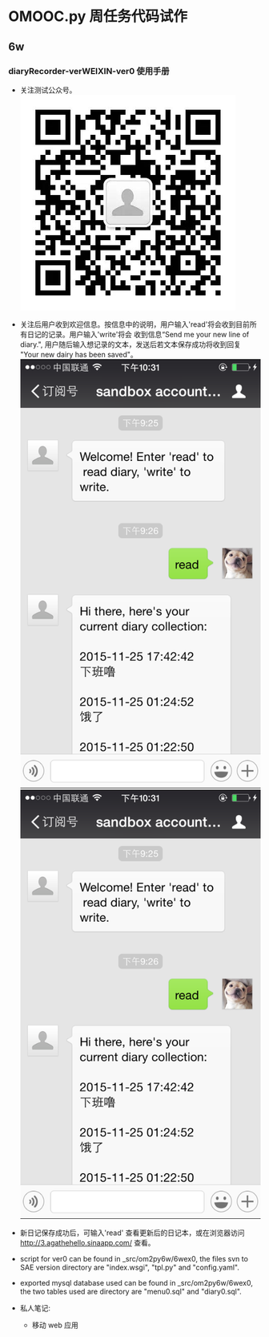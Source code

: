 # OMOOC.py 周任务代码试作

## 6w

### diaryRecorder-verWEIXIN-ver0 使用手册

- 关注测试公众号。
  ![snapshot1](/screenshots/QRcode.jpeg)

- 关注后用户收到欢迎信息。按信息中的说明，用户输入'read'将会收到目前所有日记的记录。用户输入'write'将会
  收到信息“Send me your new line of diary.", 用户随后输入想记录的文本，发送后若文本保存成功将收到回复
  "Your new dairy has been saved"。
  ![snapshot1](/screenshots/weixin_1.jpg)
  ![snapshot1](/screenshots/weixin_1.jpg)
  
- 新日记保存成功后，可输入'read' 查看更新后的日记本，或在浏览器访问 http://3.agathehello.sinaapp.com/
  查看。

- script for ver0 can be found in _src/om2py6w/6wex0, the files svn to SAE version 
  directory are "index.wsgi", "tpl.py" and "config.yaml".
  
- exported mysql database used can be found in _src/om2py6w/6wex0, the two tables used are
  directory are "menu0.sql" and "diary0.sql".
  
  

- 私人笔记:
    + 移动 web 应用